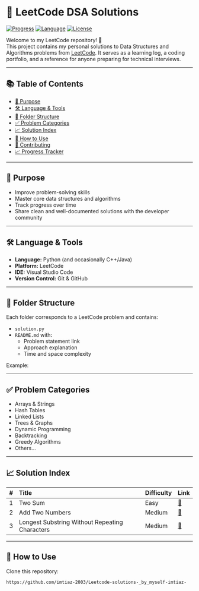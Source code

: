# 📘 LeetCode DSA Solutions

[![Progress](https://img.shields.io/badge/solved-XX%2FYYY-blue)](https://leetcode.com/)
[![Language](https://img.shields.io/badge/language-Python-blue.svg)](https://www.python.org/)
[![License](https://img.shields.io/badge/license-MIT-green.svg)](LICENSE)

Welcome to my LeetCode repository! 👋  
This project contains my personal solutions to Data Structures and Algorithms problems from [LeetCode](https://leetcode.com/). It serves as a learning log, a coding portfolio, and a reference for anyone preparing for technical interviews.


-------
## 📚 Table of Contents

- [📌 Purpose](#-purpose)
- [🛠️ Language & Tools](#️-language--tools)
- [📁 Folder Structure](#-folder-structure)
- [✅ Problem Categories](#-problem-categories)
- [📈 Solution Index](#-solution-index)
- [🚀 How to Use](#-how-to-use)
- [🤝 Contributing](#-contributing)
- [📈 Progress Tracker](#-progress-tracker)

---

## 📌 Purpose

- Improve problem-solving skills
- Master core data structures and algorithms
- Track progress over time
- Share clean and well-documented solutions with the developer community

---

## 🛠️ Language & Tools

- **Language:** Python (and occasionally C++/Java)
- **Platform:** LeetCode
- **IDE:** Visual Studio Code
- **Version Control:** Git & GitHub

---

## 📁 Folder Structure

Each folder corresponds to a LeetCode problem and contains:
- `solution.py`
- `README.md` with:
  - Problem statement link
  - Approach explanation
  - Time and space complexity

Example:

---

## ✅ Problem Categories

- Arrays & Strings
- Hash Tables
- Linked Lists
- Trees & Graphs
- Dynamic Programming
- Backtracking
- Greedy Algorithms
- Others...

---

## 📈 Solution Index

| # | Title | Difficulty | Link |
|--:|:------|:-----------|:-----|
| 1 | Two Sum | Easy | [🔗](./001-two-sum) |
| 2 | Add Two Numbers | Medium | [🔗](./002-add-two-numbers) |
| 3 | Longest Substring Without Repeating Characters | Medium | [🔗](./003-longest-substring-without-repeating-characters) |
<!-- Add more rows as needed -->

---

## 🚀 How to Use

Clone this repository:
```bash
https://github.com/imtiaz-2003/Leetcode-solutions-_by_myself-imtiaz-


